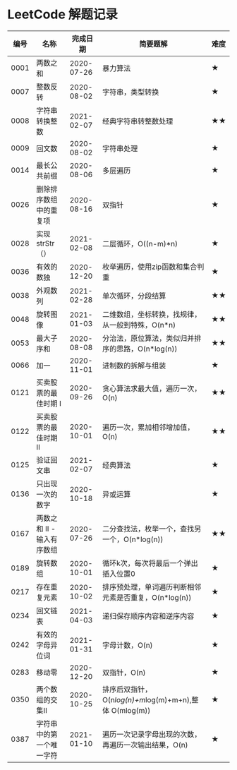 LeetCode 解题记录
=================

| 编号 | 名称                       | 完成日期   | 简要题解                                               | 难度 |
| ---- | -------------------------- | ---------- | ------------------------------------------------------ | ---- |
| 0001 | 两数之和                   | 2020-07-26 | 暴力算法                                               | ★    |
| 0007 | 整数反转                   | 2020-08-02 | 字符串，类型转换                                       | ★    |
| 0008 | 字符串转换整数             | 2021-02-07 | 经典字符串转整数处理                                   | ★★   |
| 0009 | 回文数                     | 2020-08-02 | 字符串处理                                             | ★    |
| 0014 | 最长公共前缀               | 2020-08-06 | 多层遍历                                               | ★    |
| 0026 | 删除排序数组中的重复项     | 2020-08-16 | 双指针                                                 | ★    |
| 0028 | 实现strStr（）             | 2021-02-08 | 二层循环，O((n-m)*n)                                   | ★    |
| 0036 | 有效的数独                 | 2020-12-20 | 枚举遍历，使用zip函数和集合判重                        | ★    |
| 0038 | 外观数列                   | 2021-02-28 | 单次循环，分段结算                                     | ★★   |
| 0048 | 旋转图像                   | 2021-01-03 | 二维数组，坐标转换，找规律，从一般到特殊，O(n*n)       | ★★   |
| 0053 | 最大子序和                 | 2020-08-08 | 分治法，原位算法，类似归并排序的思路，O(n*log(n))      | ★★   |
| 0066 | 加一                       | 2020-11-01 | 进制数的拆解与组装                                     | ★    |
| 0121 | 买卖股票的最佳时期 I       | 2020-09-26 | 贪心算法求最大值，遍历一次，O(n)                       | ★★   |
| 0122 | 买卖股票的最佳时期 II      | 2020-10-01 | 遍历一次，累加相邻增加值，O(n)                         | ★★   |
| 0125 | 验证回文串                 | 2021-02-07 | 经典算法                                               | ★    |
| 0136 | 只出现一次的数字           | 2020-10-18 | 异或运算                                               | ★    |
| 0167 | 两数之和 II - 输入有序数组 | 2020-07-26 | 二分查找法，枚举一个，查找另一个，O(n*log(n))          | ★★   |
| 0189 | 旋转数组                   | 2020-10-01 | 循环k次，每次将最后一个弹出插入位置0                   | ★    |
| 0217 | 存在重复元素               | 2020-10-02 | 排序预处理，单词遍历判断相邻元素是否重复，O(n*log(n))  | ★    |
| 0234 | 回文链表                   | 2021-04-03 | 递归保存顺序内容和逆序内容                            | ★    |
| 0242 | 有效的字母异位词           | 2021-01-31 | 字母计数，O(n)                                         | ★    |
| 0283 | 移动零                     | 2020-12-20 | 双指针，O(n)                                           | ★    |
| 0350 | 两个数组的交集II           | 2020-10-25 | 排序后双指针，O(n*log(n)+m*log(m)+m+n),整体 O(mlog(m)) | ★    |
| 0387 | 字符串中的第一个唯一字符   | 2021-01-10 | 遍历一次记录字母出现的次数，再遍历一次输出结果，O(n)   | ★    |
